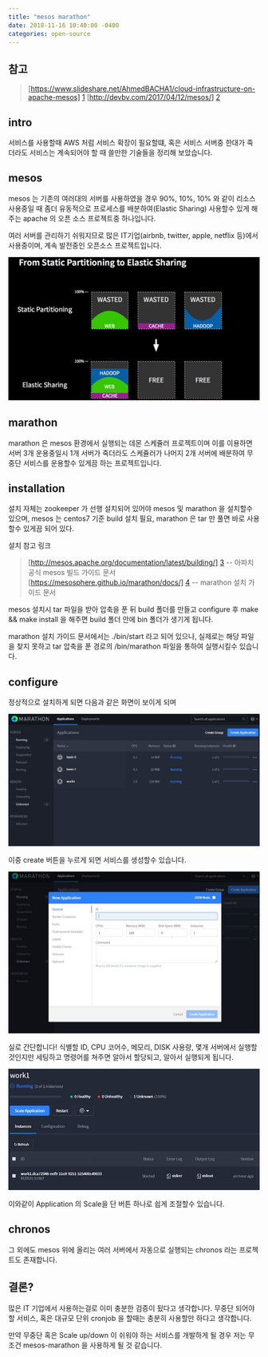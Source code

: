 ```yaml
---
title: "mesos marathon"
date: 2018-11-16 10:40:00 -0400
categories: open-source
---
```


## 참고
> [https://www.slideshare.net/AhmedBACHA1/cloud-infrastructure-on-apache-mesos] [1]
> [http://devbv.com/2017/04/12/mesos/] [2]

## intro
서비스를 사용할때 AWS 처럼 서비스 확장이 필요할떄, 혹은 서비스 서버중 한대가 죽더라도 서비스는 계속되어야 할 때 쓸만한 기술들을 정리해 보았습니다.

## mesos
mesos 는 기존의 여러대의 서버를 사용하였을 경우 90%, 10%, 10% 와 같이 리소스 사용중일 때 좀더 유동적으로 프로세스를 배분하여(Elastic Sharing) 사용할수 있게 해주는 apache 의 오픈 소스 프로젝트중 하나입니다.

여러 서버를 관리하기 쉬워지므로 많은 IT기업(airbnb, twitter, apple, netflix 등)에서 사용중이며, 계속 발전중인 오픈소스 프로젝트입니다.

![no_support_completion](/assets/img/mesos.jpg)

## marathon
marathon 은 mesos 환경에서 실행되는 데몬 스케쥴러 프로젝트이며 이를 이용하면 서버 3개 운용중일시 1개 서버가 죽더라도 스케쥴러가 나머지 2개 서버에 배분하여 무중단 서비스를 운용할수 있게끔 하는 프로젝트입니다.

## installation
설치 자체는 zookeeper 가 선행 설치되어 있어야 mesos 및 marathon 을 설치할수 있으며, mesos 는 centos7 기준 build 설치 필요, marathon 은 tar 만 풀면 바로 사용할수 있게끔 되어 있다.

설치 참고 링크
> [http://mesos.apache.org/documentation/latest/building/] [3] -- 아파치공식 mesos 빌드 가이드 문서
> [https://mesosphere.github.io/marathon/docs/] [4] -- marathon 설치 가이드 문서

mesos 설치시 tar 파일을 받아 압축을 푼 뒤 build 폴더를 만들고 configure 후 make && make install 을 해주면 build 폴더 안에 bin 폴더가 생기게 됩니다.

marathon 설치 가이드 문서에서는 ./bin/start 라고 되어 있으나, 실제로는 해당 파일을 찾지 못하고 tar 압축을 푼 경로의 /bin/marathon 파일을 통하여 실행시킬수 있습니다.

## configure
정상적으로 설치하게 되면 다음과 같은 화면이 보이게 되며 

![no_support_completion](/assets/img/marathon_dashboard.jpg)

이중 create 버튼을 누르게 되면 서비스를 생성할수 있습니다.

![no_support_completion](/assets/img/marathon_dashboard_2.jpg)

실로 간단합니다! 식별할 ID, CPU 코어수, 메모리, DISK 사용량, 몇개 서버에서 실행할것인지만 세팅하고 명령어를 쳐주면 알아서 할당되고, 알아서 실행되게 됩니다.

![no_support_completion](/assets/img/marathon_dashboard_3.jpg)

이와같이 Application 의 Scale을 단 버튼 하나로 쉽게 조절할수 있습니다.

## chronos
그 외에도 mesos 위에 올리는 여러 서버에서 자동으로 실행되는 chronos 라는 프로젝트도 존재합니다.

## 결론?
많은 IT 기업에서 사용하는걸로 이미 충분한 검증이 됬다고 생각합니다.
무중단 되어야 할 서비스, 혹은 대규모 단위 cronjob 을 할때는 충분히 사용할만 하다고 생각합니다.

만약 무중단 혹은 Scale up/down 이 쉬워야 하는 서비스를 개발하게 될 경우 저는 무조건 mesos-marathon 을 사용하게 될 것 같습니다.


<!-- 주석 및 참고 링크입니다. -->
[1]: https://www.slideshare.net/AhmedBACHA1/cloud-infrastructure-on-apache-mesos
[2]: http://devbv.com/2017/04/12/mesos/
[3]: http://mesos.apache.org/documentation/latest/building/
[4]: https://mesosphere.github.io/marathon/docs/